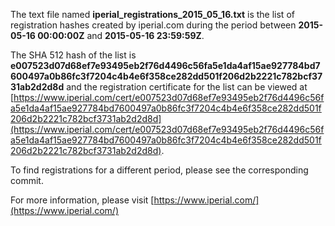 The text file named **iperial_registrations_2015_05_16.txt** is the list of registration hashes created by iperial.com during the period between **2015-05-16 00:00:00Z** and **2015-05-16 23:59:59Z**.

The SHA 512 hash of the list is **e007523d07d68ef7e93495eb2f76d4496c56fa5e1da4af15ae927784bd7600497a0b86fc3f7204c4b4e6f358ce282dd501f206d2b2221c782bcf3731ab2d2d8d** and the registration certificate for the list can be viewed at [https://www.iperial.com/cert/e007523d07d68ef7e93495eb2f76d4496c56fa5e1da4af15ae927784bd7600497a0b86fc3f7204c4b4e6f358ce282dd501f206d2b2221c782bcf3731ab2d2d8d](https://www.iperial.com/cert/e007523d07d68ef7e93495eb2f76d4496c56fa5e1da4af15ae927784bd7600497a0b86fc3f7204c4b4e6f358ce282dd501f206d2b2221c782bcf3731ab2d2d8d).

To find registrations for a different period, please see the corresponding commit.

For more information, please visit [https://www.iperial.com/](https://www.iperial.com/)
